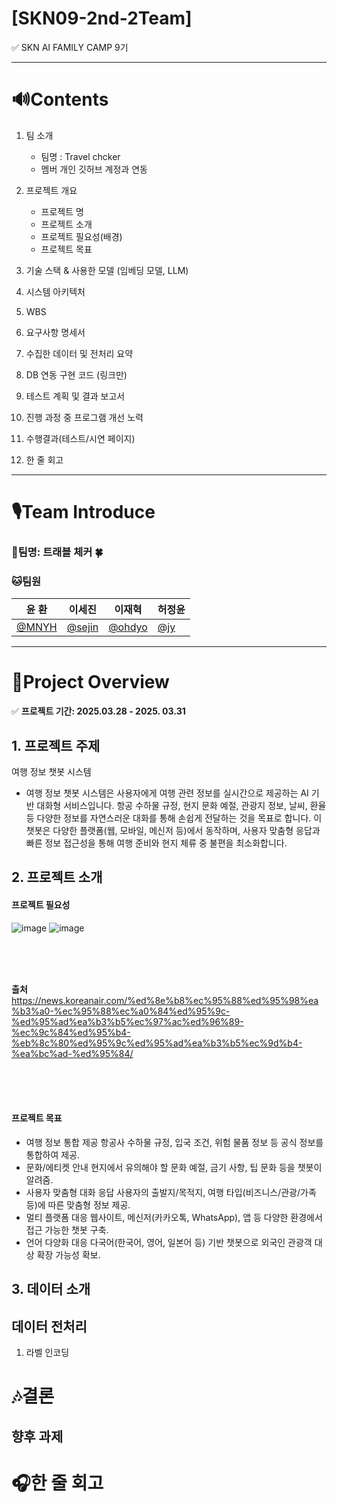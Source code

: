 # [SKN09-2nd-2Team]
✅ SKN AI FAMILY CAMP 9기<br>


---
# 🔊Contents

1. 팀 소개
    - 팀명 : Travel chcker
    - 멤버 개인 깃허브 계정과 연동

2. 프로젝트 개요
    - 프로젝트 명
    - 프로젝트 소개
    - 프로젝트 필요성(배경) 
    - 프로젝트 목표
3. 기술 스택 & 사용한 모델 (임베딩 모델, LLM)
4. 시스템 아키텍처
5. WBS
6. 요구사항 명세서
7. 수집한 데이터 및 전처리 요약
8. DB 연동 구현 코드 (링크만)
9. 테스트 계획 및 결과 보고서
10. 진행 과정 중 프로그램 개선 노력
11. 수행결과(테스트/시연 페이지)
12. 한 줄 회고


---

# 🎙️Team Introduce
### 🎃팀명: 트래블 체커 🍀<br>
### 🐱팀원


| 윤 환 | 이세진 | 이재혁 | 허정윤 |
|------|------|------|------|
| [@MNYH](https://github.com/MNYH) | [@sejin](https://github.com/tpwls9494) | [@ohdyo](https://github.com/ohdyo) | [@jy](https://github.com/devunis) |


---

# 🎼Project Overview
✅ **프로젝트 기간: 2025.03.28 - 2025. 03.31**

## 1. 프로젝트 주제
여행 정보 챗봇 시스템
- 여행 정보 챗봇 시스템은 사용자에게 여행 관련 정보를 실시간으로 제공하는 AI 기반 대화형 서비스입니다. 항공 수하물 규정, 현지 문화 예절, 관광지 정보,
  날씨, 환율 등 다양한 정보를 자연스러운 대화를 통해 손쉽게 전달하는 것을 목표로 합니다.
  이 챗봇은 다양한 플랫폼(웹, 모바일, 메신저 등)에서 동작하며, 사용자 맞춤형 응답과 빠른 정보 접근성을 통해 여행 준비와 현지 체류 중 불편을 최소화합니다.

## 2. 프로젝트 소개
#### 프로젝트 필요성
![image](https://github.com/user-attachments/assets/e62d0e82-be56-4133-b596-d63ddb31efb4)
![image](https://github.com/user-attachments/assets/731a50ab-849c-4970-b696-f8a53d0ed66b)

<br><br><br>

**출처**  
https://news.koreanair.com/%ed%8e%b8%ec%95%88%ed%95%98%ea%b3%a0-%ec%95%88%ec%a0%84%ed%95%9c-%ed%95%ad%ea%b3%b5%ec%97%ac%ed%96%89-%ec%9c%84%ed%95%b4-%eb%8c%80%ed%95%9c%ed%95%ad%ea%b3%b5%ec%9d%b4-%ea%bc%ad-%ed%95%84/

<br><br><br>

#### 프로젝트 목표
- 여행 정보 통합 제공
  항공사 수하물 규정, 입국 조건, 위험 물품 정보 등 공식 정보를 통합하여 제공.
- 문화/에티켓 안내
  현지에서 유의해야 할 문화 예절, 금기 사항, 팁 문화 등을 챗봇이 알려줌.
- 사용자 맞춤형 대화 응답
  사용자의 출발지/목적지, 여행 타입(비즈니스/관광/가족 등)에 따른 맞춤형 정보 제공.
- 멀티 플랫폼 대응
  웹사이트, 메신저(카카오톡, WhatsApp), 앱 등 다양한 환경에서 접근 가능한 챗봇 구축.
- 언어 다양화 대응
  다국어(한국어, 영어, 일본어 등) 기반 챗봇으로 외국인 관광객 대상 확장 가능성 확보.


## 3. 데이터 소개



## 데이터 전처리
1. 라벨 인코딩



# 🎶결론




## 향후 과제



# 🎧한 줄 회고



